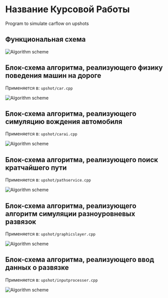 # Название Курсовой Работы

Program to simulate carflow on upshots

## Функциональная схема

![Algorithm scheme](schemes/1.png)

## Блок-схема алгоритма, реализующего физику поведения машин на дороге

Применяется в: `upshot/car.cpp`

![Algorithm scheme](schemes/2.png)

## Блок-схема алгоритма, реализующего симуляцию вождения автомобиля

Применяется в: `upshot/carai.cpp`

![Algorithm scheme](schemes/3.png)

## Блок-схема алгоритма, реализующего поиск кратчайшего пути

Применяется в: `upshot/pathservice.cpp`

![Algorithm scheme](schemes/4.png)

## Блок-схема алгоритма, реализующего алгоритм симуляции разноуровневых развязок

Применяется в: `upshot/graphicslayer.cpp`

![Algorithm scheme](schemes/5.png)

## Блок-схема алгоритма, реализующего ввод данных о развязке

Применяется в: `upshot/inputprocesser.cpp`

![Algorithm scheme](schemes/6.png)
